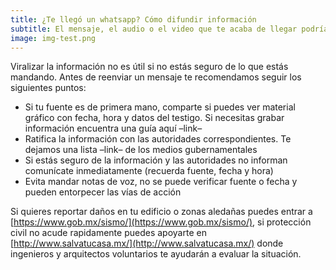 ```yaml
---
title: ¿Te llegó un whatsapp? Cómo difundir información
subtitle: El mensaje, el audio o el video que te acaba de llegar podría ser información caduca o falsa
image: img-test.png
---
```

Viralizar la información no es útil si no estás seguro de lo que estás mandando. Antes de reenviar un mensaje te recomendamos seguir los siguientes puntos:

- Si tu fuente es de primera mano, comparte si puedes ver material gráfico con fecha, hora y datos del testigo. Si necesitas grabar información encuentra una guía aquí –link–
- Ratifica la información con las autoridades correspondientes. Te dejamos una lista –link– de los medios gubernamentales
- Si estás seguro de la información y las autoridades no informan comunícate inmediatamente (recuerda fuente, fecha y hora)
- Evita mandar notas de voz, no se puede verificar fuente o fecha y pueden entorpecer las vías de acción

Si quieres reportar daños en tu edificio o zonas aledañas puedes entrar a [https://www.gob.mx/sismo/](https://www.gob.mx/sismo/), si protección civil no acude rapidamente puedes apoyarte en [http://www.salvatucasa.mx/](http://www.salvatucasa.mx/) donde ingenieros y arquitectos voluntarios te ayudarán a evaluar la situación.
